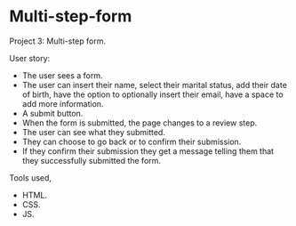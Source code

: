 # Multi-step-form

Project 3: 
Multi-step form.

User story:
* The user sees a form.
* The user can insert their name, select their marital status, 
add their date of birth, 
have the option to optionally insert their email,
have a space to add more information.
* A submit button.
* When the form is submitted, the page changes to a review step.
* The user can see what they submitted.
* They can choose to go back or to confirm their submission.
* If they confirm their submission they get a message telling them that they successfully submitted the form.
  
Tools used,
* HTML.
* CSS.
* JS.
